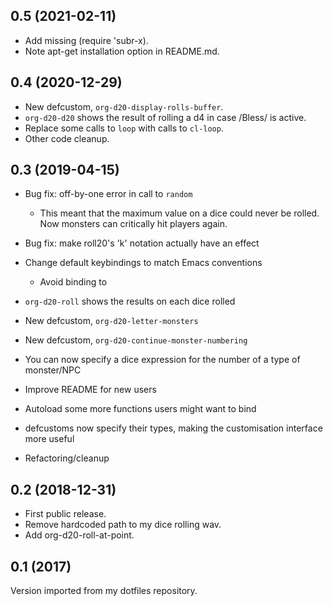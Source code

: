 0.5 (2021-02-11)
----------------

- Add missing (require 'subr-x).
- Note apt-get installation option in README.md.

0.4 (2020-12-29)
----------------

- New defcustom, `org-d20-display-rolls-buffer`.
- `org-d20-d20` shows the result of rolling a d4 in case /Bless/ is active.
- Replace some calls to `loop` with calls to `cl-loop`.
- Other code cleanup.

0.3 (2019-04-15)
----------------

- Bug fix: off-by-one error in call to `random`
  - This meant that the maximum value on a dice could never be
    rolled.  Now monsters can critically hit players again.
- Bug fix: make roll20's 'k' notation actually have an effect
- Change default keybindings to match Emacs conventions
  - Avoid binding to <f9>

- `org-d20-roll` shows the results on each dice rolled
- New defcustom, `org-d20-letter-monsters`
- New defcustom, `org-d20-continue-monster-numbering`
- You can now specify a dice expression for the number of a type of
  monster/NPC

- Improve README for new users
- Autoload some more functions users might want to bind
- defcustoms now specify their types, making the customisation
  interface more useful
- Refactoring/cleanup

0.2 (2018-12-31)
----------------

- First public release.
- Remove hardcoded path to my dice rolling wav.
- Add org-d20-roll-at-point.

0.1 (2017)
----------

Version imported from my dotfiles repository.
